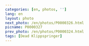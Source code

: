 ```yaml
---
categories: [en, photos, '']
lang: en
layout: photo
next_photo: /en/photos/P0000326.html
picname: P0000327
prev_photo: /en/photos/P0000324.html
tags: [Dead Klippspringer]
---
```

